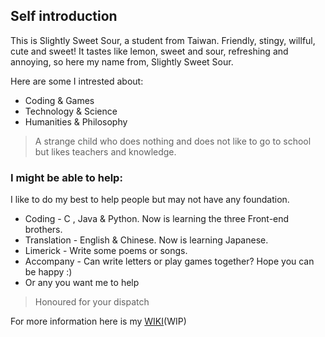 ## Self introduction

This is Slightly Sweet Sour, a student from Taiwan. Friendly, stingy, willful, cute and sweet!
It tastes like lemon, sweet and sour, refreshing and annoying, so here my name from, Slightly Sweet Sour.

Here are some I intrested about:
  - Coding & Games
  - Technology & Science
  - Humanities & Philosophy

> A strange child who does nothing and does not like to go to school but likes teachers and knowledge.


### I might be able to help:
I like to do my best to help people but may not have any foundation.

* Coding - C , Java & Python. Now is learning the three Front-end brothers.
* Translation - English & Chinese. Now is learning Japanese.
* Limerick - Write some poems or songs.
* Accompany - Can write letters or play games together? Hope you can be happy :)
* Or any you want me to help
> Honoured for your dispatch


For more information here is my [WIKI](https://zh.wikipedia.org/wiki/User:%E5%BE%AE%E7%94%9C%E7%9A%84%E9%85%B8)(WIP)
